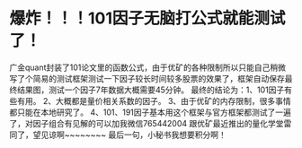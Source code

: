 # 爆炸！！！101因子无脑打公式就能测试了！

  广金quant封装了101论文里的函数公式，由于优矿的各种限制所以只能自己稍微写了个简易的测试框架测试一下因子较长时间较多股票的效果了，框架自动保存最终结果图，测试一个因子7年数据大概需要45分钟。
	最终的结论为：1、101因子有些有用。
    			2、大概都是量价相关系数的因子。
                3、由于优矿的内存限制，很多事情都只能在本地研究了。
                4、101、191因子基本用这个框架与官方框架都测试了一遍了，对因子组合有见解的可以加我微信765442004
                跟优矿最近推出的量化学堂雷同了，望见谅啊~~~~~~~~      最后一句，小秘书我想要积分啊！
